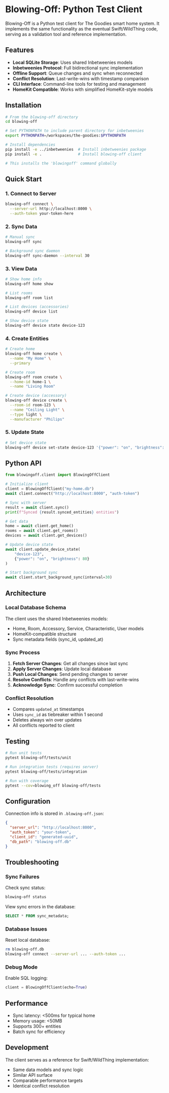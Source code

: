 # Blowing-Off: Python Test Client

Blowing-Off is a Python test client for The Goodies smart home system. It implements the same functionality as the eventual Swift/WildThing code, serving as a validation tool and reference implementation.

## Features

- **Local SQLite Storage**: Uses shared Inbetweenies models
- **Inbetweenies Protocol**: Full bidirectional sync implementation
- **Offline Support**: Queue changes and sync when reconnected
- **Conflict Resolution**: Last-write-wins with timestamp comparison
- **CLI Interface**: Command-line tools for testing and management
- **HomeKit Compatible**: Works with simplified HomeKit-style models

## Installation

```bash
# From the blowing-off directory
cd blowing-off

# Set PYTHONPATH to include parent directory for inbetweenies
export PYTHONPATH=/workspaces/the-goodies:$PYTHONPATH

# Install dependencies
pip install -e ../inbetweenies  # Install inbetweenies package
pip install -e .                # Install blowing-off client

# This installs the 'blowingoff' command globally
```

## Quick Start

### 1. Connect to Server

```bash
blowing-off connect \
  --server-url http://localhost:8000 \
  --auth-token your-token-here
```

### 2. Sync Data

```bash
# Manual sync
blowing-off sync

# Background sync daemon
blowing-off sync-daemon --interval 30
```

### 3. View Data

```bash
# Show home info
blowing-off home show

# List rooms
blowing-off room list

# List devices (accessories)
blowing-off device list

# Show device state
blowing-off device state device-123
```

### 4. Create Entities

```bash
# Create home
blowing-off home create \
  --name "My Home" \
  --primary

# Create room
blowing-off room create \
  --home-id home-1 \
  --name "Living Room"

# Create device (accessory)
blowing-off device create \
  --room-id room-123 \
  --name "Ceiling Light" \
  --type light \
  --manufacturer "Philips"
```

### 5. Update State

```bash
# Set device state
blowing-off device set-state device-123 '{"power": "on", "brightness": 80}'
```

## Python API

```python
from blowingoff.client import BlowingOffClient

# Initialize client
client = BlowingOffClient("my-home.db")
await client.connect("http://localhost:8000", "auth-token")

# Sync with server
result = await client.sync()
print(f"Synced {result.synced_entities} entities")

# Get data
home = await client.get_home()
rooms = await client.get_rooms()
devices = await client.get_devices()

# Update device state
await client.update_device_state(
    "device-123",
    {"power": "on", "brightness": 80}
)

# Start background sync
await client.start_background_sync(interval=30)
```

## Architecture

### Local Database Schema

The client uses the shared Inbetweenies models:
- Home, Room, Accessory, Service, Characteristic, User models
- HomeKit-compatible structure
- Sync metadata fields (sync_id, updated_at)

### Sync Process

1. **Fetch Server Changes**: Get all changes since last sync
2. **Apply Server Changes**: Update local database
3. **Push Local Changes**: Send pending changes to server
4. **Resolve Conflicts**: Handle any conflicts with last-write-wins
5. **Acknowledge Sync**: Confirm successful completion

### Conflict Resolution

- Compares `updated_at` timestamps
- Uses `sync_id` as tiebreaker within 1 second
- Deletes always win over updates
- All conflicts reported to client

## Testing

```bash
# Run unit tests
pytest blowing-off/tests/unit

# Run integration tests (requires server)
pytest blowing-off/tests/integration

# Run with coverage
pytest --cov=blowing_off blowing-off/tests
```

## Configuration

Connection info is stored in `.blowing-off.json`:

```json
{
  "server_url": "http://localhost:8000",
  "auth_token": "your-token",
  "client_id": "generated-uuid",
  "db_path": "blowing-off.db"
}
```

## Troubleshooting

### Sync Failures

Check sync status:
```bash
blowing-off status
```

View sync errors in the database:
```sql
SELECT * FROM sync_metadata;
```

### Database Issues

Reset local database:
```bash
rm blowing-off.db
blowing-off connect --server-url ... --auth-token ...
```

### Debug Mode

Enable SQL logging:
```python
client = BlowingOffClient(echo=True)
```

## Performance

- Sync latency: <500ms for typical home
- Memory usage: <50MB
- Supports 300+ entities
- Batch sync for efficiency

## Development

The client serves as a reference for Swift/WildThing implementation:
- Same data models and sync logic
- Similar API surface
- Comparable performance targets
- Identical conflict resolution